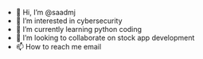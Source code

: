 - 👋 Hi, I’m @saadmj
- 👀 I’m interested in cybersecurity
- 🌱 I’m currently learning python coding
- 💞️ I’m looking to collaborate on stock app development
- 📫 How to reach me email

<!---
saadmj/saadmj is a ✨ special ✨ repository because its `README.md` (this file) appears on your GitHub profile.
You can click the Preview link to take a look at your changes.
--->
